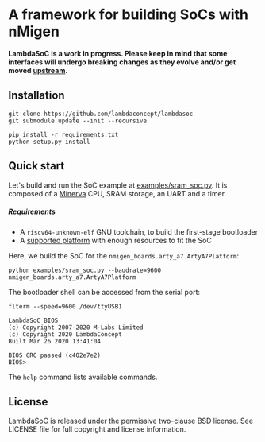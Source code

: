# A framework for building SoCs with nMigen

**LambdaSoC is a work in progress. Please keep in mind that some interfaces will undergo breaking changes as they evolve and/or get moved [upstream][nmigen-soc].**

## Installation

```
git clone https://github.com/lambdaconcept/lambdasoc
git submodule update --init --recursive

pip install -r requirements.txt
python setup.py install
```

## Quick start

Let's build and run the SoC example at [examples/sram_soc.py][sram_soc]. It is composed of a [Minerva][minerva] CPU, SRAM storage, an UART and a timer.

##### Requirements
* A `riscv64-unknown-elf` GNU toolchain, to build the first-stage bootloader
* A [supported platform][nmigen-boards] with enough resources to fit the SoC

Here, we build the SoC for the `nmigen_boards.arty_a7.ArtyA7Platform`:
```
python examples/sram_soc.py --baudrate=9600 nmigen_boards.arty_a7.ArtyA7Platform
```

The bootloader shell can be accessed from the serial port:
```
flterm --speed=9600 /dev/ttyUSB1

LambdaSoC BIOS
(c) Copyright 2007-2020 M-Labs Limited
(c) Copyright 2020 LambdaConcept
Built Mar 26 2020 13:41:04

BIOS CRC passed (c402e7e2)
BIOS>
```

The `help` command lists available commands.

## License

LambdaSoC is released under the permissive two-clause BSD license. See LICENSE file for full copyright and license information.

[nmigen-soc]: https://github.com/nmigen/nmigen-soc
[minerva]: https://github.com/lambdaconcept/minerva
[nmigen-boards]: https://github.com/nmigen/nmigen-boards
[sram_soc]: https://github.com/lambdaconcept/lambdasoc/blob/master/examples/sram_soc.py
